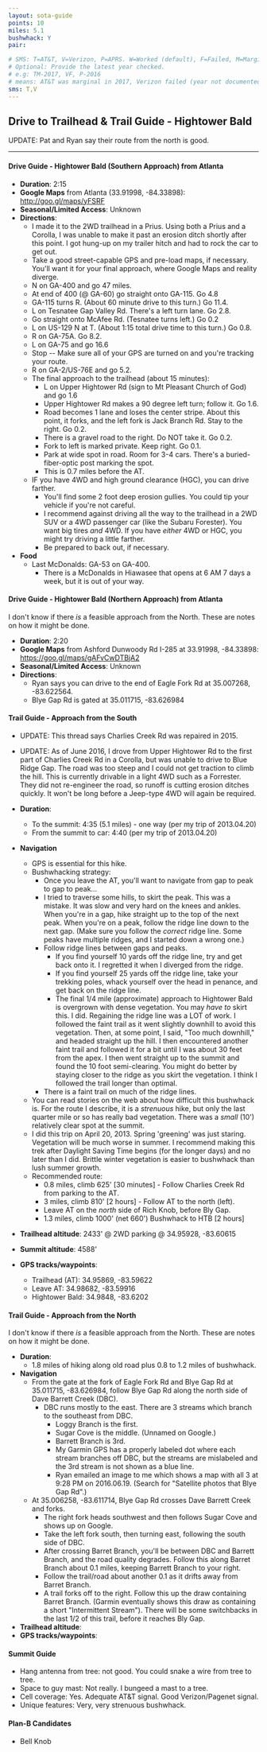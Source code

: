 ```yaml
---
layout: sota-guide
points: 10
miles: 5.1
bushwhack: Y
pair: 

# SMS: T=AT&T, V=Verizon, P=APRS. W=Worked (default), F=Failed, M=Marginal (some failed).
# Optional: Provide the latest year checked.
# e.g: TM-2017, VF, P-2016
# means: AT&T was marginal in 2017, Verizon failed (year not documented), APRS worked in 2016.
sms: T,V
---
```

## Drive to Trailhead & Trail Guide - Hightower Bald

UPDATE: Pat and Ryan say their route from the north is good.

--------------------------------------------------------
#### Drive Guide - Hightower Bald (Southern Approach) from Atlanta

* **Duration**: 2:15
* **Google Maps** from Atlanta (33.91998, -84.33898): http://goo.gl/maps/yFSRF
* **Seasonal/Limited Access**: Unknown
* **Directions**:
    * I made it to the 2WD trailhead in a Prius.  Using both a Prius and a Corolla, I was unable to make it past an erosion ditch shortly after this point.  I got hung-up on my trailer hitch and had to rock the car to get out.
    * Take a good street-capable GPS and pre-load maps, if necessary.  You'll want it for your final approach, where Google Maps and reality diverge.
    * N on GA-400 and go 47 miles.
    * At end of 400 (@ GA-60) go straight onto GA-115. Go 4.8
    * GA-115 turns R.  (About 60 minute drive to this turn.) Go 11.4.
    * L on Tesnatee Gap Valley Rd. There's a left turn lane.  Go 2.8.
    * Go straight onto McAfee Rd. (Tesnatee turns left.)  Go 0.2
    * L on US-129 N at T. (About 1:15 total drive time to this turn.) Go 0.8.
    * R on GA-75A. Go 8.2.
    * L on GA-75 and go 16.6
    * Stop -- Make sure all of your GPS are turned on and you're tracking your route.
    * R on GA-2/US-76E and go 5.2.
    * The final approach to the trailhead (about 15 minutes):
        * L on Upper Hightower Rd (sign to Mt Pleasant Church of God) and go 1.6
        * Upper Hightower Rd makes a 90 degree left turn; follow it. Go 1.6.
        * Road becomes 1 lane and loses the center stripe.  About this point, it forks, and the left fork is Jack Branch Rd.  Stay to the right.  Go 0.2.
        * There is a gravel road to the right. Do NOT take it.  Go 0.2.
        * Fork to left is marked private. Keep right.  Go 0.1.
        * Park at wide spot in road.  Room for 3-4 cars.  There's a buried-fiber-optic post marking the spot.
        * This is 0.7 miles before the AT.  
    * IF you have 4WD and high ground clearance (HGC), you can drive farther.  
        * You'll find some 2 foot deep erosion gullies.  You could tip your vehicle if you're not careful.
        * I recommend against driving all the way to the trailhead in a 2WD SUV or a 4WD passenger car (like the Subaru Forester).  You want big tires *and* 4WD.    If you have *either* 4WD or HGC, you might try driving a little farther.  
        * Be prepared to back out, if necessary.
* **Food**
    * Last McDonalds: GA-53 on GA-400.
        * There is a McDonalds in Hiawasee that opens at 6 AM 7 days a week, but it is out of your way.

#### Drive Guide - Hightower Bald (Northern Approach) from Atlanta

I don't know if there *is* a feasible approach from the North.  These are notes on how it might be done.

* **Duration**: 2:20
* **Google Maps** from Ashford Dunwoody Rd  I-285 at 33.91998, -84.33898: https://goo.gl/maps/gAFvCwDTBjA2
* **Seasonal/Limited Access**: Unknown
* **Directions**:
    * Ryan says you can drive to the end of Eagle Fork Rd at 35.007268, -83.622564.
    * Blye Gap Rd is gated at 35.011715, -83.626984 


#### Trail Guide - Approach from the South

* UPDATE: This thread says Charlies Creek Rd was repaired in 2015.
* UPDATE: As of June 2016, I drove from Upper Hightower Rd to the first part of Charlies Creek Rd in a Corolla, but was unable to drive to Blue Ridge Gap.  The road was too steep and I could not get traction to climb the hill.  This is currently drivable in a light 4WD such as a Forrester.  They did not re-engineer the road, so runoff is cutting erosion ditches quickly.  It won't be long before a Jeep-type 4WD will again be required.

* **Duration**: 
    * To the summit: 4:35 (5.1 miles) - one way (per my trip of 2013.04.20)
    * From the summit to car: 4:40 (per my trip of 2013.04.20)
* **Navigation**
    * GPS is essential for this hike.
    * Bushwhacking strategy: 
        * Once you leave the AT, you'll want to navigate from gap to peak to gap to peak...
        * I tried to traverse some hills, to skirt the peak.  This was a mistake.  It was slow and very hard on the knees and ankles.  When you're in a gap, hike straight up to the top of the next peak.  When you're on a peak, follow the ridge line down to the next gap.  (Make sure you follow the *correct* ridge line.  Some peaks have multiple ridges, and I started down a wrong one.)
        * Follow ridge lines between gaps and peaks. 
            * If you find yourself 10 yards off the ridge line, try and get back onto it.  I regretted it when I diverged from the ridge.
            * If you find yourself 25 yards off the ridge line, take your trekking poles, whack yourself over the head in penance, and get back on the ridge line.
            * The final 1/4 mile (approximate) approach to Hightower Bald is overgrown with dense vegetation.  You may *have to* skirt this.  I did.  Regaining the ridge line was a LOT of work. I followed the faint trail as it went slightly downhill to avoid this vegetation. Then, at some point, I said, "Too much downhill," and headed straight up the hill.  I then encountered another faint trail and followed it for a bit until I was about 30 feet from the apex.  I then went straight up to the summit and found the 10 foot semi-clearing.  You might do better by staying closer to the ridge as you skirt the vegetation.  I think I followed the trail longer than optimal.
        * There is a faint trail on much of the ridge lines.
    * You can read stories on the web about how difficult this bushwhack is. For the route I describe, it is a *strenuous* hike, but only the last quarter mile or so has really bad vegetation.  There was a *small* (10') relatively clear spot at the summit.
    * I did this trip on April 20, 2013.  Spring 'greening' was just staring.  Vegetation will be much worse in summer.  I recommend making this trek after Daylight Saving Time begins (for the longer days) and no later than I did.  Brittle winter vegetation is easier to bushwhack than lush summer growth.
    * Recommended route:
        * 0.8 miles, climb 625' [30 minutes] - Follow Charlies Creek Rd from parking to the AT.
        * 3 miles, climb 810' [2 hours] - Follow AT to the north (left).
        * Leave AT on the *north* side of Rich Knob, before Bly Gap.
        * 1.3 miles, climb 1000' (net 660') Bushwhack to HTB [2 hours]
* **Trailhead altitude**: 2433' @ 2WD parking @ 34.95928, -83.60615
* **Summit altitude**: 4588'
* **GPS tracks/waypoints**:
    * Trailhead (AT): 34.95869, -83.59622
    * Leave AT: 34.98682, -83.59916
    * Hightower Bald: 34.9848, -83.6202

#### Trail Guide - Approach from the North

I don't know if there *is* a feasible approach from the North.  These are notes on how it might be done.

* **Duration**: 
    * 1.8 miles of hiking along old road plus 0.8 to 1.2 miles of bushwhack.
* **Navigation**
    * From the gate at the fork of Eagle Fork Rd and Blye Gap Rd at 35.011715, -83.626984, follow Blye Gap Rd along the north side of Dave Barrett Creek (DBC).
        * DBC runs mostly to the east.  There are 3 streams which branch to the southeast from DBC.
            * Loggy Branch is the first.
            * Sugar Cove is the middle. (Unnamed on Google.)
            * Barrett Branch is 3rd.
            * My Garmin GPS has a properly labeled dot where each stream branches off DBC, but the streams are mislabeled and the 3rd stream is not shown as a blue line.
            * Ryan emailed an image to me which shows a map with all 3 at 9:28 PM on 2016.06.19.  (Search for "Satellite photos that Blye Gap Rd".)
    * At 35.006258, -83.611714, Blye Gap Rd crosses Dave Barrett Creek and forks.
        * The right fork heads southwest and then follows Sugar Cove and shows up on Google.  
        * Take the left fork south, then turning east, following the south side of DBC.
        * After crossing Barret Branch, you'll be between DBC and Barrett Branch, and the road quality degrades.  Follow this along Barret Branch about 0.1 miles, keeping Barrett Branch to your right.
        * Follow the trail/road about another 0.1 as it drifts away from Barret Branch.
        * A trail forks off to the right.  Follow this up the draw containing Barret Branch. (Garmin eventually shows this draw as containing a short "Intermittent Stream").  There will be some switchbacks in the last 1/2 of this trail, before it reaches Bly Gap.
* **Trailhead altitude**:
* **GPS tracks/waypoints**:

#### Summit Guide

* Hang antenna from tree: not good. You could snake a wire from tree to tree.
* Space to guy mast: Not really.  I bungeed a mast to a tree.
* Cell coverage: Yes.  Adequate AT&T signal.  Good Verizon/Pagenet signal.
* Unique features: Very, very strenuous bushwhack.


#### Plan-B Candidates

* Bell Knob
